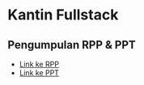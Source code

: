 ﻿# Kantin Fullstack


 
## Pengumpulan RPP & PPT
- [Link ke RPP](https://drive.google.com/drive/folders/1flnzIUe2bUmrP3gEloJ3L6bMJoRAKgXL?usp=sharing)
- [Link ke PPT](https://drive.google.com/drive/folders/1flnzIUe2bUmrP3gEloJ3L6bMJoRAKgXL?usp=sharing)
